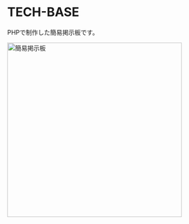 # TECH-BASE
PHPで制作した簡易掲示板です。
<p align="left">
<img src="https://user-images.githubusercontent.com/103774029/185733688-5f0e492c-61ca-4901-a717-e1f2d7853452.png" alt="簡易掲示板" width=400px>
</p>
